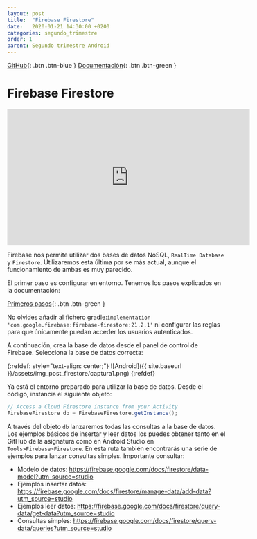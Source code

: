 ```yaml
---
layout: post
title:  "Firebase Firestore"
date:   2020-01-21 14:30:00 +0200
categories: segundo_trimestre
order: 1
parent: Segundo trimestre Android
---
```


[GitHub](https://github.com/Manuel-Ag/PMD_19-20/tree/master/firebase){: .btn .btn-blue } [Documentación](https://firebase.google.com/docs/firestore/?hl=ES){: .btn .btn-green }

# Firebase Firestore

<iframe width="560" height="315" src="https://www.youtube.com/embed/QcsAb2RR52c" frameborder="0" allow="accelerometer; autoplay; encrypted-media; gyroscope; picture-in-picture" allowfullscreen></iframe>

Firebase nos permite utilizar dos bases de datos NoSQL, `RealTime Database` y `Firestore`. Utilizaremos esta última por se más actual, aunque el funcionamiento de ambas es muy parecido.

El primer paso es configurar en entorno. Tenemos los pasos explicados en la documentación:

[Primeros pasos](https://firebase.google.com/docs/firestore/quickstart?hl=ES){: .btn .btn-green }

No olvides añadir al fichero gradle:` implementation 'com.google.firebase:firebase-firestore:21.2.1' ` ni configurar las reglas para que únicamente puedan acceder los usuarios autenticados.

A continuación, crea la base de datos desde el panel de control de Firebase. Selecciona la base de datos correcta:

{:refdef: style="text-align: center;"}
![Android]({{ site.baseurl }}/assets/img_post_firestore/captura1.png)
{:refdef}

Ya está el entorno preparado para utilizar la base de datos. Desde el código, instancia el siguiente objeto:

```java
// Access a Cloud Firestore instance from your Activity
FirebaseFirestore db = FirebaseFirestore.getInstance();
```

A través del objeto `db` lanzaremos todas las consultas a la base de datos. Los ejemplos básicos de insertar y leer datos los puedes obtener tanto en el GitHub de la asignatura como en Android Studio en `Tools>Firebase>Firestore`. En esta ruta también encontrarás una serie de ejemplos para lanzar consultas simples. Importante consultar:

* Modelo de datos: <https://firebase.google.com/docs/firestore/data-model?utm_source=studio>
* Ejemplos insertar datos: <https://firebase.google.com/docs/firestore/manage-data/add-data?utm_source=studio>
* Ejemplos leer datos: <https://firebase.google.com/docs/firestore/query-data/get-data?utm_source=studio>
* Consultas simples: <https://firebase.google.com/docs/firestore/query-data/queries?utm_source=studio>
